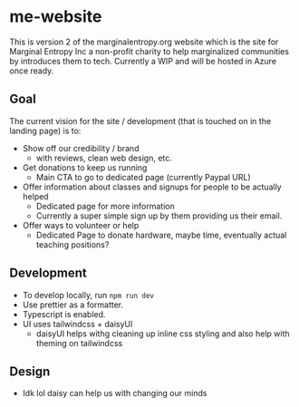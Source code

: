 # me-website

This is version 2 of the marginalentropy.org website which is the site for Marginal Entropy Inc a non-profit charity to help marginalized communities by introduces them to tech. Currently a WIP and will be hosted in Azure once ready.

## Goal
The current vision for the site / development (that is touched on in the landing page) is to:
- Show off our credibility / brand 
  - with reviews, clean web design, etc.
- Get donations to keep us running
  - Main CTA to go to dedicated page (currently Paypal URL)
- Offer information about classes and signups for people to be actually helped
  - Dedicated page for more information
  - Currently a super simple sign up by them providing us their email.
- Offer ways to volunteer or help
  - Dedicated Page to donate hardware, maybe time, eventually actual teaching positions?

## Development

- To develop locally, run `npm run dev`
- Use prettier as a formatter.
- Typescript is enabled.
- UI uses tailwindcss + daisyUI
  - daisyUI helps withg cleaning up inline css styling and also help with theming on tailwindcss

## Design
- Idk lol daisy can help us with changing our minds 